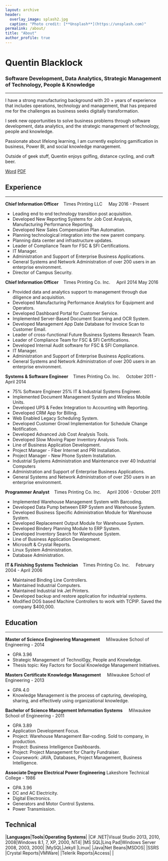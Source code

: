 ```yaml
---
layout: archive
header: 
  overlay_image: splash2.jpg
  caption: "Photo credit: [**Unsplash**](https://unsplash.com)"
permalink: /about/
title: "About"
author_profile: true
---
```


# Quentin Blacklock

### Software Development, Data Analytics, Strategic Management of Technology, People & Knowledge
_____

I have a strong manufacturing background with 20 + years of experience that includes operations, technology and management, that has prepared me for the challenges as business seeks digitally transformation.

I seek new opportunities to solve business problems through software development, data analytics, and the strategic management of technology, people and knowledge.

Passionate about lifelong learning, I am currently exploring gamification in business, Power BI, and social knowledge management. 

Outside of geek stuff, Quentin enjoys golfing, distance cycling, and craft beer.

[Word](../cdn.QuentinReume.docx) [PDF](../cdn.QuentinReume.pdf)

## Experience
_____

**Chief Information Officer** &nbsp;&nbsp;&nbsp;Times Printing LLC &nbsp;&nbsp;&nbsp; May 2016 - Present

- Leading end to end technology transition post acquisition.
- Developed New Reporting Systems for Job Cost Analysis, Manufacturing Performance Reporting.
- Developed New Sales Compensation Plan Automation.
- Planning technological integration into the new parent company.
- Planning data center and infrastructure updates.
- Leader of Compliance Team for FSC & SFI Certifications.
- IT Manager.
- Administration and Support of Enterprise Business Applications.
- General Systems and Network Administration of over 200 users in an enterprise environment.
- Director of Campus Security.

**Chief Information Officer** &nbsp;&nbsp;&nbsp;Times Printing Co. Inc. &nbsp;&nbsp;&nbsp; April 2014 May 2016 

- Provided data and analytics support to management through due diligence and acquisition.
- Developed Manufacturing Performance Analytics for Equipment and Operators.
- Developed Dashboard Portal for Customer Service.
- Implemented Server-Based Document Scanning and OCR System.
- Developed Management App Date Database for Invoice Scan to Customer Email.
- Leader of cross-functional Future Business Systems Research Team.
- Leader of Compliance Team for FSC & SFI Certifications.
- Developed Internal Audit software for FSC & SFI Compliance.
- IT Manager.
- Administration and Support of Enterprise Business Applications.
- General Systems and Network Administration of over 200 users in an enterprise environment.

**Systems & Software Engineer** &nbsp;&nbsp;&nbsp;Times Printing Co. Inc. &nbsp;&nbsp;&nbsp; October 2011 - April 2014

- 75% Software Engineer 25% IT & Industrial Systems Engineer.
- Implemented Document Management System and Wireless Mobile Units.
- Developed UPS & Fedex Integration to Accounting with Reporting.
- Developed CRM App for Billing.
- Web Enabled Legacy Scheduling System.
- Developed Customer Growl Implementation for Schedule Change Notification.
- Developed Advanced Job Cost Analysis Tools.
- Developed Slow Moving Paper Inventory Analysis Tools.
- Line of Business Application Development.
- Project Manager - Fiber Internet and PRI Installation.
- Project Manager - New Phone System Installation. 
- Industrial Systems Administration and Maintenance over 40 Industrial Computers
- Administration and Support of Enterprise Business Applications.
- General Systems and Network Administration of over 250 users in an enterprise environment.

**Programmer Analyst** &nbsp;&nbsp;&nbsp;Times Printing Co. Inc. &nbsp;&nbsp;&nbsp; April 2006 - October 2011

- Implemented Warehouse Management System with Barcoding.
- Developed Data Pump between ERP System and Warehouse System.
- Developed Business Specific Administration Module for Warehouse System.
- Developed Replacement Output Module for Warehouse System.
- Developed Bindery Planning Module to ERP System.
- Developed Inventory Search for Warehouse System.
- Line of Business Application Development.
- Microsoft & Crystal Reports.
- Linux System Administration.
- Database Administration.

**IT & Finishing Systems Technician** &nbsp;&nbsp;&nbsp;Times Printing Co. Inc. &nbsp;&nbsp;&nbsp; February 2004 - April 2006

- Maintained Binding Line Controllers.
- Maintained Industrial Computers.
- Maintained Industrial Ink Jet Printers.
- Developed backup and restore application for industrial systems.
- Modified DOS based Machine Controllers to work with TCPIP. Saved the company $400,000.

## Education
____


**Master of Science Engineering Management** &nbsp;&nbsp;&nbsp; Milwaukee School of Engineering - 2014

- GPA 3.96
- Strategic Management of Technol0gy, People and Knowledge.
- Thesis topic: Key Factors for Social Knowledge Management Initiatives.

**Masters Certificate Knowledge Management** &nbsp;&nbsp;&nbsp; Milwaukee School of Engineering - 2013

- GPA 4.0
- Knowledge Management is the process of capturing, developing, sharing, and effectively using organizational knowledge.

**Bachelor of Science Management Information Systems** &nbsp;&nbsp;&nbsp; Milwaukee School of Engineering - 2011

- GPA 3.89
- Application Development Focus.
- Project: Warehouse Management Bar-coding. Sold to company, in production.
- Project: Business Intelligence Dashboards.
- Project: Project Management for Charity Fundraiser.
- Coursework: JAVA, Databases, Project Management, Business Intelligence.


**Associate Degree Electrical Power Engineering** Lakeshore Technical College - 1986

- GPA 3.96
- DC and AC Electricity.
- Digital Electronics.
- Generators and Motor Control Systems.
- Power Transmission.

## Technical

|**Languages**|**Tools**|**Operating Systems**|
|C# .NET|Visual Studio 2013, 2010, 2008|Windows 8.1, 7, XP, 2000, NT4|
|MS SQL|Linq Pad|Windows Server 2008, 2003, 2000|
|MySQL|Jekyll |Linux|
|Java|Net Beans|MSDOS|
|SSRS |Crystal Reports|VMWare|
|Telerik Reports|Access| |

